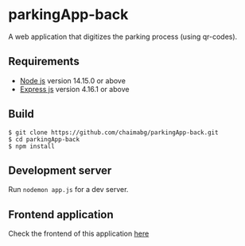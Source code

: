 # parkingApp-back
A web application that digitizes the parking process (using qr-codes).
## Requirements
 * [Node js](https://nodejs.org/en/) version 14.15.0 or above 
 * [Express js](https://expressjs.com/fr/) version 4.16.1 or above 
 ## Build
```
$ git clone https://github.com/chaimabg/parkingApp-back.git
$ cd parkingApp-back
$ npm install
```
## Development server
Run `nodemon app.js` for a dev server.

## Frontend application
Check the frontend of this application [here]()
